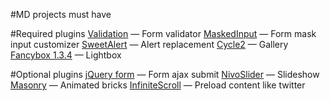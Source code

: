 #MD projects must have

#Required plugins
[Validation](https://github.com/jzaefferer/jquery-validation) — Form validator
[MaskedInput](https://github.com/digitalBush/jquery.maskedinput) — Form mask input customizer
[SweetAlert](https://github.com/t4t5/sweetalert) — Alert replacement
[Cycle2](https://github.com/malsup/cycle2) — Gallery
[Fancybox 1.3.4](http://fancybox.net/) — Lightbox

#Optional plugins
[jQuery form](https://github.com/malsup/form/) — Form ajax submit
[NivoSlider](https://github.com/gilbitron/Nivo-Slider) — Slideshow
[Masonry](https://github.com/desandro/masonry) — Animated bricks
[InfiniteScroll](https://github.com/paulirish/infinite-scroll) — Preload content like twitter
